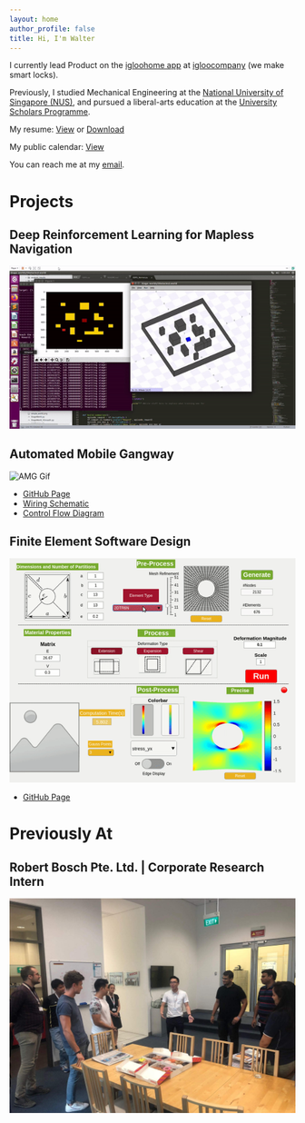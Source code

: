 ```yaml
---
layout: home
author_profile: false
title: Hi, I'm Walter
---
```


I currently lead Product on the [igloohome app](https://play.google.com/store/apps/details?id=com.igloo.home) at [igloocompany](https://www.igloohome.co/) (we make smart locks).

Previously, I studied Mechanical Engineering at the [National University of Singapore (NUS)](http://www.nus.edu.sg/), and pursued a liberal-arts education at the [University Scholars Programme](https://www.usp.nus.edu.sg/).

My resume: <a href="/assets/resume/Walter_Resume.pdf" target="_blank">View</a> or [Download](/assets/resume/Walter_Resume.pdf "Walter_Resume.pdf")

My public calendar: <a href="https://calendar.google.com/calendar/embed?src=walter.spades%40gmail.com&ctz=Asia%2FSingapore" target="_blank">View</a>

You can reach me at my <a href="mailto:waltertay@u.nus.edu" target="_blank">email</a>. 

# Projects
## Deep Reinforcement Learning for Mapless Navigation
![FYP Gif](/assets/images/fyp.gif)

## Automated Mobile Gangway
![AMG Gif](/assets/images/amg.gif)
- [GitHub Page](https://github.com/watate/Automated-Mobile-Gangway)
- [Wiring Schematic](https://github.com/watate/Automated-Mobile-Gangway/blob/master/wiring_schematic.pdf)
- [Control Flow Diagram](https://github.com/watate/Automated-Mobile-Gangway/blob/master/controls_diagram.png)

## Finite Element Software Design
![FEM Gif](/assets/images/fem.gif)
- [GitHub Page](https://github.com/watate/FEM)

# Previously At
## Robert Bosch Pte. Ltd. | Corporate Research Intern
![Bosch Picture](/assets/images/bosch.jpg)